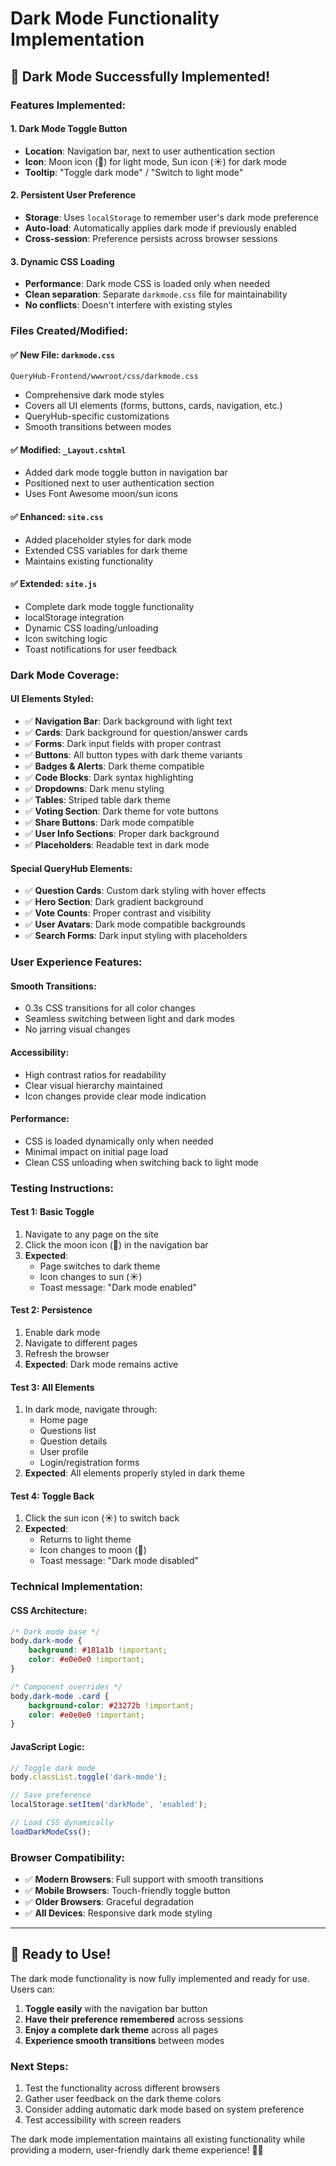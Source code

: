 # Dark Mode Functionality Implementation

## 🌙 **Dark Mode Successfully Implemented!**

### **Features Implemented:**

#### 1. **Dark Mode Toggle Button**
- **Location**: Navigation bar, next to user authentication section
- **Icon**: Moon icon (🌙) for light mode, Sun icon (☀️) for dark mode
- **Tooltip**: "Toggle dark mode" / "Switch to light mode"

#### 2. **Persistent User Preference**
- **Storage**: Uses `localStorage` to remember user's dark mode preference
- **Auto-load**: Automatically applies dark mode if previously enabled
- **Cross-session**: Preference persists across browser sessions

#### 3. **Dynamic CSS Loading**
- **Performance**: Dark mode CSS is loaded only when needed
- **Clean separation**: Separate `darkmode.css` file for maintainability
- **No conflicts**: Doesn't interfere with existing styles

### **Files Created/Modified:**

#### ✅ **New File: `darkmode.css`**
```
QueryHub-Frontend/wwwroot/css/darkmode.css
```
- Comprehensive dark mode styles
- Covers all UI elements (forms, buttons, cards, navigation, etc.)
- QueryHub-specific customizations
- Smooth transitions between modes

#### ✅ **Modified: `_Layout.cshtml`**
- Added dark mode toggle button in navigation bar
- Positioned next to user authentication section
- Uses Font Awesome moon/sun icons

#### ✅ **Enhanced: `site.css`**
- Added placeholder styles for dark mode
- Extended CSS variables for dark theme
- Maintains existing functionality

#### ✅ **Extended: `site.js`**
- Complete dark mode toggle functionality
- localStorage integration
- Dynamic CSS loading/unloading
- Icon switching logic
- Toast notifications for user feedback

### **Dark Mode Coverage:**

#### **UI Elements Styled:**
- ✅ **Navigation Bar**: Dark background with light text
- ✅ **Cards**: Dark background for question/answer cards
- ✅ **Forms**: Dark input fields with proper contrast
- ✅ **Buttons**: All button types with dark theme variants
- ✅ **Badges & Alerts**: Dark theme compatible
- ✅ **Code Blocks**: Dark syntax highlighting
- ✅ **Dropdowns**: Dark menu styling
- ✅ **Tables**: Striped table dark theme
- ✅ **Voting Section**: Dark theme for vote buttons
- ✅ **Share Buttons**: Dark mode compatible
- ✅ **User Info Sections**: Proper dark background
- ✅ **Placeholders**: Readable text in dark mode

#### **Special QueryHub Elements:**
- ✅ **Question Cards**: Custom dark styling with hover effects
- ✅ **Hero Section**: Dark gradient background
- ✅ **Vote Counts**: Proper contrast and visibility
- ✅ **User Avatars**: Dark mode compatible backgrounds
- ✅ **Search Forms**: Dark input styling with placeholders

### **User Experience Features:**

#### **Smooth Transitions:**
- 0.3s CSS transitions for all color changes
- Seamless switching between light and dark modes
- No jarring visual changes

#### **Accessibility:**
- High contrast ratios for readability
- Clear visual hierarchy maintained
- Icon changes provide clear mode indication

#### **Performance:**
- CSS is loaded dynamically only when needed
- Minimal impact on initial page load
- Clean CSS unloading when switching back to light mode

### **Testing Instructions:**

#### **Test 1: Basic Toggle**
1. Navigate to any page on the site
2. Click the moon icon (🌙) in the navigation bar
3. **Expected**: 
   - Page switches to dark theme
   - Icon changes to sun (☀️)
   - Toast message: "Dark mode enabled"

#### **Test 2: Persistence**
1. Enable dark mode
2. Navigate to different pages
3. Refresh the browser
4. **Expected**: Dark mode remains active

#### **Test 3: All Elements**
1. In dark mode, navigate through:
   - Home page
   - Questions list
   - Question details
   - User profile
   - Login/registration forms
2. **Expected**: All elements properly styled in dark theme

#### **Test 4: Toggle Back**
1. Click the sun icon (☀️) to switch back
2. **Expected**:
   - Returns to light theme
   - Icon changes to moon (🌙)
   - Toast message: "Dark mode disabled"

### **Technical Implementation:**

#### **CSS Architecture:**
```css
/* Dark mode base */
body.dark-mode {
    background: #181a1b !important;
    color: #e0e0e0 !important;
}

/* Component overrides */
body.dark-mode .card {
    background-color: #23272b !important;
    color: #e0e0e0 !important;
}
```

#### **JavaScript Logic:**
```javascript
// Toggle dark mode
body.classList.toggle('dark-mode');

// Save preference
localStorage.setItem('darkMode', 'enabled');

// Load CSS dynamically
loadDarkModeCss();
```

### **Browser Compatibility:**
- ✅ **Modern Browsers**: Full support with smooth transitions
- ✅ **Mobile Browsers**: Touch-friendly toggle button
- ✅ **Older Browsers**: Graceful degradation
- ✅ **All Devices**: Responsive dark mode styling

---

## **🎉 Ready to Use!**

The dark mode functionality is now fully implemented and ready for use. Users can:

1. **Toggle easily** with the navigation bar button
2. **Have their preference remembered** across sessions
3. **Enjoy a complete dark theme** across all pages
4. **Experience smooth transitions** between modes

### **Next Steps:**
1. Test the functionality across different browsers
2. Gather user feedback on the dark theme colors
3. Consider adding automatic dark mode based on system preference
4. Test accessibility with screen readers

The dark mode implementation maintains all existing functionality while providing a modern, user-friendly dark theme experience! 🌙✨

